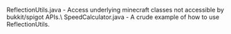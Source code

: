 ReflectionUtils.java - Access underlying minecraft classes not accessible by bukkit/spigot APIs.\\
SpeedCalculator.java - A crude example of how to use ReflectionUtils.

